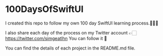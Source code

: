# 100DaysOfSwiftUI
I created this repo to follow my own 100 day SwiftUI learning process.👩🏻‍💻

I also share each day of the process on my Twitter account 👉🏻 https://twitter.com/simgeatlhn You can follow it 🥳

You can find the details of each project in the README.md file.

 
 

